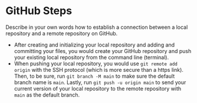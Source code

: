 # GitHub Steps

Describe in your own words how to establish a connection between a local repository and a remote repository on GitHub.
- After creating and initializing your local repository and adding and committing your files, you would create your GitHub repository and push your existing local repository from the command line (terminal). 
- When pushing your local repository, you would use `git remote add origin` with the SSH protocol (which is more secure than a https link). Then, to be sure, run `git branch -M main` to make sure the default branch name is `main`. Lastly, run `git push -u origin main` to send your current version of your local repository to the remote repository with `main` as the default branch.
